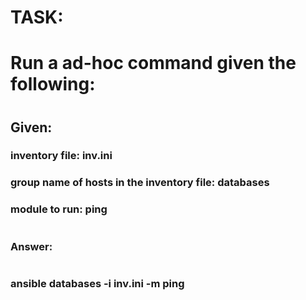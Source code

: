 
# TASK:
# Run a ad-hoc command given the following:
#

##
## Given:
###
### inventory file: inv.ini
### group name of hosts in the inventory file: databases
### module to run: ping
#


###
### Answer:
###
#

### 
### ansible databases  -i inv.ini -m ping 
###
